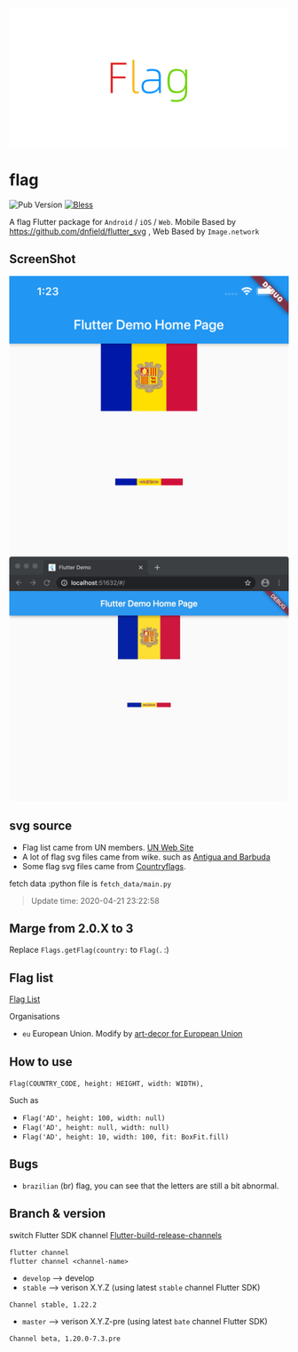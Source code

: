 ![Logo](./.github/flag.png)

# flag
![Pub Version](https://img.shields.io/pub/v/flag?style=flat-square)
[![Bless](https://img.shields.io/badge/bless-God-brightgreen?style=flat-square)](https://lunagao.github.io/BlessYourCodeTag/)

A flag Flutter package for `Android` / `iOS` / `Web`. Mobile Based by https://github.com/dnfield/flutter_svg , Web Based by `Image.network`

## ScreenShot
![Screenshot](./github/image.png)
![Screenshot](./github/image_web.jpg)

## svg source
* Flag list came from UN members. [UN Web Site](https://www.un.org/en/member-states/index.html) 
* A lot of flag svg files came from wike. such as [Antigua and Barbuda](https://commons.wikimedia.org/wiki/File:Flag_of_Antigua_and_Barbuda.svg)
* Some flag svg files came from [Countryflags](https://www.countryflags.com/en/).

fetch data :python file is `fetch_data/main.py`

> Update time: 2020-04-21 23:22:58

## Marge from 2.0.X to 3
Replace `Flags.getFlag(country:` to `Flag(`.   :)

## Flag list

[Flag List](https://github.com/LunaGao/flag_flutter/wiki/UN-numbers-list)

Organisations
* `eu` European Union. Modify by [art-decor for European Union](https://www.art-decor.org/mediawiki/index.php?title=File:Flag_eu.svg)

## How to use

`Flag(COUNTRY_CODE, height: HEIGHT, width: WIDTH),`

Such as
* `Flag('AD', height: 100, width: null)`
* `Flag('AD', height: null, width: null)`
* `Flag('AD', height: 10, width: 100, fit: BoxFit.fill)`

## Bugs
* `brazilian` (br) flag, you can see that the letters are still a bit abnormal.

## Branch & version
switch Flutter SDK channel
[Flutter-build-release-channels](https://github.com/flutter/flutter/wiki/Flutter-build-release-channels)
```
flutter channel
flutter channel <channel-name>
```
* `develop` --> develop
* `stable` --> verison X.Y.Z  (using latest `stable` channel Flutter SDK)
```
Channel stable, 1.22.2
```
* `master` --> verison X.Y.Z-pre  (using latest `bate` channel Flutter SDK)
```
Channel beta, 1.20.0-7.3.pre
```
